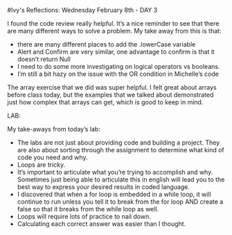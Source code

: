 #Ivy's Reflections: Wednesday February 8th - DAY 3


I found the code review really helpful. It’s a nice reminder to see that there are many different ways to solve a problem.  My take away from this is that:
- there are many different places to add the .lowerCase variable
- Alert and Confirm are very similar, one advantage to confirm is that it doesn’t return Null
- I need to do some more investigating on logical operators vs booleans.  
- I’m still a bit hazy on the issue with the OR condition in Michelle’s code

The array exercise that we did was super helpful.  I felt great about arrays before class today, but the examples that we talked about demonstrated just how complex that arrays can get, which is good to keep in mind.

LAB:

My take-aways from today’s lab:
- The labs are not just about providing code and building a project.  They are also about sorting through the assignment to determine what kind of code you need and why.  
- Loops are tricky.
- It’s important to articulate what you’re trying to accomplish and why.  Sometimes just being able to articulate this in english will lead you to the best way to express your desired results in coded language.
- I discovered that when a for loop is embedded in a while loop, it will continue to run unless you tell it to break from the for loop AND create a false so that it breaks from the while loop as well.
- Loops will require lots of practice to nail down.
- Calculating each correct answer was easier than I thought.
